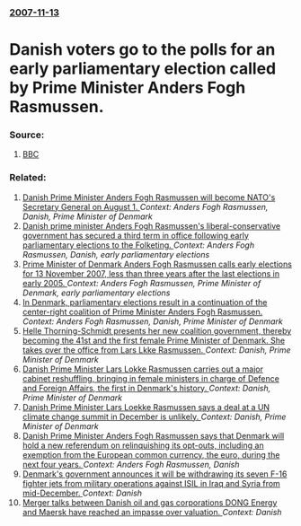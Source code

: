 ### [2007-11-13](/news/2007/11/13/index.md)

#  Danish voters go to the polls for an early parliamentary election called by Prime Minister Anders Fogh Rasmussen. 




### Source:

1. [BBC](http://news.bbc.co.uk/2/hi/europe/7091941.stm)

### Related:

1. [ Danish Prime Minister Anders Fogh Rasmussen will become NATO's Secretary General on August 1. ](/news/2009/04/4/danish-prime-minister-anders-fogh-rasmussen-will-become-nato-s-secretary-general-on-august-1.md) _Context: Anders Fogh Rasmussen, Danish, Prime Minister of Denmark_
2. [ Danish prime minister Anders Fogh Rasmussen's liberal-conservative government has secured a third term in office following early parliamentary elections to the Folketing. ](/news/2007/11/14/danish-prime-minister-anders-fogh-rasmussen-s-liberal-conservative-government-has-secured-a-third-term-in-office-following-early-parliament.md) _Context: Anders Fogh Rasmussen, Danish, early parliamentary elections_
3. [ Prime Minister of Denmark Anders Fogh Rasmussen calls early elections for 13 November 2007, less than three years after the last elections in early 2005. ](/news/2007/10/24/prime-minister-of-denmark-anders-fogh-rasmussen-calls-early-elections-for-13-november-2007-less-than-three-years-after-the-last-elections.md) _Context: Anders Fogh Rasmussen, Prime Minister of Denmark, early parliamentary elections_
4. [ In Denmark, parliamentary elections result in a continuation of the center-right coalition of Prime Minister Anders Fogh Rasmussen. ](/news/2005/02/8/in-denmark-parliamentary-elections-result-in-a-continuation-of-the-center-right-coalition-of-prime-minister-anders-fogh-rasmussen.md) _Context: Anders Fogh Rasmussen, Danish, Prime Minister of Denmark_
5. [Helle Thorning-Schmidt presents her new coalition government, thereby becoming the 41st and the first female Prime Minister of Denmark. She takes over the office from Lars Lkke Rasmussen. ](/news/2011/10/3/helle-thorning-schmidt-presents-her-new-coalition-government-thereby-becoming-the-41st-and-the-first-female-prime-minister-of-denmark-she.md) _Context: Danish, Prime Minister of Denmark_
6. [Danish Prime Minister Lars Lokke Rasmussen carries out a major cabinet reshuffling, bringing in female ministers in charge of Defence and Foreign Affairs, the first in Denmark's history. ](/news/2010/02/23/danish-prime-minister-lars-la-kke-rasmussen-carries-out-a-major-cabinet-reshuffling-bringing-in-female-ministers-in-charge-of-defence-and-f.md) _Context: Danish, Prime Minister of Denmark_
7. [ Danish Prime Minister Lars Loekke Rasmussen says a deal at a UN climate change summit in December is unlikely. ](/news/2009/10/29/danish-prime-minister-lars-loekke-rasmussen-says-a-deal-at-a-un-climate-change-summit-in-december-is-unlikely.md) _Context: Danish, Prime Minister of Denmark_
8. [ Danish Prime Minister Anders Fogh Rasmussen says that Denmark will hold a new referendum on relinquishing its opt-outs, including an exemption from the European common currency, the euro, during the next four years. ](/news/2007/11/22/danish-prime-minister-anders-fogh-rasmussen-says-that-denmark-will-hold-a-new-referendum-on-relinquishing-its-opt-outs-including-an-exempt.md) _Context: Anders Fogh Rasmussen, Danish_
9. [Denmark's government announces it will be withdrawing its seven F-16 fighter jets from military operations against ISIL in Iraq and Syria from mid-December. ](/news/2016/12/2/denmark-s-government-announces-it-will-be-withdrawing-its-seven-f-16-fighter-jets-from-military-operations-against-isil-in-iraq-and-syria-fr.md) _Context: Danish_
10. [Merger talks between Danish oil and gas corporations DONG Energy and Maersk have reached an impasse over valuation. ](/news/2016/12/14/merger-talks-between-danish-oil-and-gas-corporations-dong-energy-and-maersk-have-reached-an-impasse-over-valuation.md) _Context: Danish_
